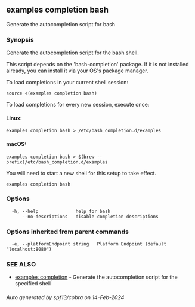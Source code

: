 ## examples completion bash

Generate the autocompletion script for bash

### Synopsis

Generate the autocompletion script for the bash shell.

This script depends on the 'bash-completion' package.
If it is not installed already, you can install it via your OS's package manager.

To load completions in your current shell session:

	source <(examples completion bash)

To load completions for every new session, execute once:

#### Linux:

	examples completion bash > /etc/bash_completion.d/examples

#### macOS:

	examples completion bash > $(brew --prefix)/etc/bash_completion.d/examples

You will need to start a new shell for this setup to take effect.


```
examples completion bash
```

### Options

```
  -h, --help              help for bash
      --no-descriptions   disable completion descriptions
```

### Options inherited from parent commands

```
  -e, --platformEndpoint string   Platform Endpoint (default "localhost:8080")
```

### SEE ALSO

* [examples completion](examples_completion.md)	 - Generate the autocompletion script for the specified shell

###### Auto generated by spf13/cobra on 14-Feb-2024
